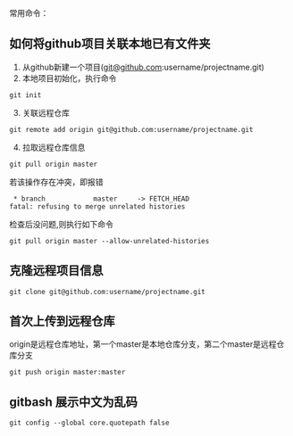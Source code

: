 常用命令：
## 如何将github项目关联本地已有文件夹
1. 从github新建一个项目(git@github.com:username/projectname.git)
2. 本地项目初始化，执行命令
```
git init
```
3. 关联远程仓库
```
git remote add origin git@github.com:username/projectname.git
```
4. 拉取远程仓库信息
```
git pull origin master
```
若该操作存在冲突，即报错
```
 * branch            master     -> FETCH_HEAD
fatal: refusing to merge unrelated histories
```
检查后没问题,则执行如下命令
```
git pull origin master --allow-unrelated-histories
```


## 克隆远程项目信息
```
git clone git@github.com:username/projectname.git
```


## 首次上传到远程仓库
origin是远程仓库地址，第一个master是本地仓库分支，第二个master是远程仓库分支
```
git push origin master:master
```

## gitbash 展示中文为乱码
```
git config --global core.quotepath false
```